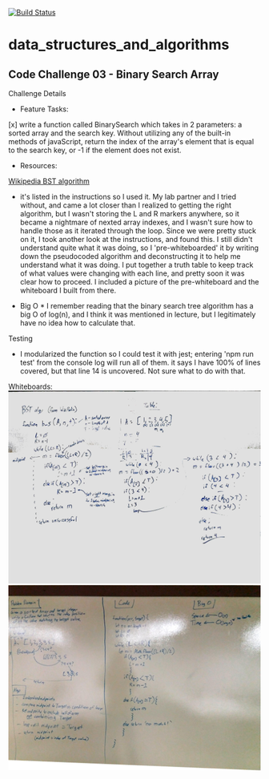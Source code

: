 [![Build Status](https://www.travis-ci.com/icathaid/data_structures_and_algorithms.svg?branch=array_binary_search)](https://www.travis-ci.com/icathaid/data_structures_and_algorithms)

# data_structures_and_algorithms

##  Code Challenge 03 - Binary Search Array


Challenge Details
- Feature Tasks:

[x]  write a function called BinarySearch which takes in 2 parameters: a sorted array and the search key.  Without utilizing any of the built-in methods of javaScript, return the index of the array's element that is equal to the search key, or -1 if the element does not exist.

- Resources:

[Wikipedia BST algorithm](https://en.wikipedia.org/wiki/Binary_search_algorithm)

-   it's listed in the instructions so I used it.  My lab partner and I tried without, and came a lot closer than I realized to getting the right algorithm, but I wasn't storing the L and R markers anywhere, so it became a nightmare of nexted array indexes, and I wasn't sure how to handle those as it iterated through the loop.  Since we were pretty stuck on it, I took another look at the instructions, and found this.  I still didn't understand quite what it was doing, so I 'pre-whiteboarded' it by writing down the pseudocoded algorithm and deconstructing it to help me understand what it was doing.  I put together a truth table to keep track of what values were changing with each line, and pretty soon it was clear how to proceed.  I included a picture of the pre-whiteboard and the whiteboard I built from there.

* Big O * 
    I remember reading that the binary search tree algorithm has a big O of log(n), and I think it was mentioned in lecture, but I legitimately have no idea how to calculate that.


Testing

- I modularized the function so I could test it with jest; entering 'npm run test' from the console log will run all of them.
    it says I have 100% of lines covered, but that line 14 is uncovered.  Not sure what to do with that.  

Whiteboards:
![alt text](./assets/03-preWhiteboard.jpg "pre-whiteboard")
![alt text](./assets/03-whiteboard.jpg "whiteboard")
